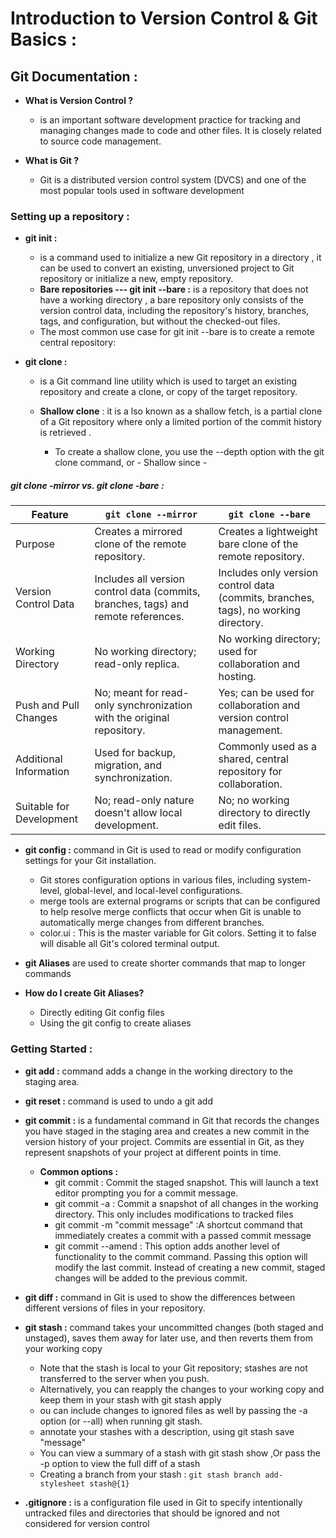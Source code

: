 # Introduction to Version Control & Git Basics : 

##  Git Documentation : 
- **What is Version Control ?** 
    - is an important software development practice for tracking and managing changes made to code and other files. It is closely related to source code management.

- **What is Git ?**
    - Git is a distributed version control system (DVCS) and one of the most popular tools used in software development


### Setting up a repository : 
- **git init :**
    - is a command used to initialize a new Git repository in a directory   , it can be used to convert an existing, unversioned project to Git      repository or initialize a new, empty repository. 
    - **Bare repositories --- git init --bare :** is a repository that does not have a working directory , a bare repository only consists of the version control data, including the repository's history, branches, tags, and configuration, but without the checked-out files.
    - The most common use case for  git init --bare is to create a remote central repository:

- **git clone :** 
    - is a Git command line utility which is used to target an existing repository and create a clone, or copy of the target repository.
   
     - **Shallow clone** : it is a lso known as a shallow fetch, is a partial clone of a Git repository where only a limited portion of the commit history is retrieved . 
        - To create a shallow clone, you use the --depth option with the git clone command, or - Shallow since -

##### git clone -mirror vs. git clone -bare :
| Feature                   | `git clone --mirror`                                                                 | `git clone --bare`                                                                  |
|---------------------------|--------------------------------------------------------------------------------------|--------------------------------------------------------------------------------------|
| Purpose                   | Creates a mirrored clone of the remote repository.                                  | Creates a lightweight bare clone of the remote repository.                          |
| Version Control Data      | Includes all version control data (commits, branches, tags) and remote references.  | Includes only version control data (commits, branches, tags), no working directory. |
| Working Directory         | No working directory; read-only replica.                                           | No working directory; used for collaboration and hosting.                          |
| Push and Pull Changes     | No; meant for read-only synchronization with the original repository.              | Yes; can be used for collaboration and version control management.                 |
| Additional Information    | Used for backup, migration, and synchronization.                                   | Commonly used as a shared, central repository for collaboration.                   |
| Suitable for Development  | No; read-only nature doesn't allow local development.                               | No; no working directory to directly edit files.                                    |

-  **git config :** command in Git is used to read or modify configuration settings for your Git installation.
    - Git stores configuration options in various files, including system-level, global-level, and local-level configurations.
    - merge tools are external programs or scripts that can be configured to help resolve merge conflicts that occur when Git is unable to automatically merge changes from different branches.
    - color.ui : This is the master variable for Git colors. Setting it to false will disable all Git's colored terminal output.

- **git Aliases** are used to create shorter commands that map to longer commands
- **How do I create Git Aliases?**
     - Directly editing Git config files
     - Using the git config to create aliases


### Getting Started : 
- **git add :**  command adds a change in the working directory to the staging area. 
- **git reset  :** command is used to undo a git add
- **git commit :** is a fundamental command in Git that records the changes you have staged in the staging area and creates a new commit in the version history of your project. Commits are essential in Git, as they represent snapshots of your project at different points in time.
     - **Common options :** 
         - git commit : Commit the staged snapshot. This will launch a text editor prompting you for a commit message. 
         - git commit -a : Commit a snapshot of all changes in the working directory. This only includes modifications to tracked files
         - git commit -m "commit message" :A shortcut command that immediately creates a commit with a passed commit message
         - git commit --amend : This option adds another level of functionality to the commit command. Passing this option will modify the last commit. Instead of creating a new commit, staged changes will be added to the previous commit. 

- **git diff :** command in Git is used to show the differences between different versions of files in your repository.
- **git stash :** command takes your uncommitted changes (both staged and unstaged), saves them away for later use, and then reverts them from your working copy 
    - Note that the stash is local to your Git repository; stashes are not transferred to the server when you push.
    - Alternatively, you can reapply the changes to your working copy and keep them in your stash with git stash apply
    - ou can include changes to ignored files as well by passing the -a option (or --all) when running git stash.
    -  annotate your stashes with a description, using git stash save "message"
    - You can view a summary of a stash with git stash show ,Or pass the -p option  to view the full diff of a stash 
    - Creating a branch from your stash : `git stash branch add-stylesheet stash@{1}`
- **.gitignore :** is a configuration file used in Git to specify intentionally untracked files and directories that should be ignored and not considered for version control
